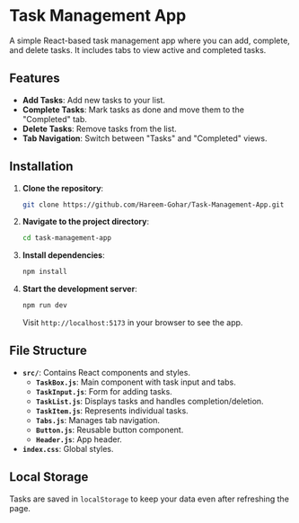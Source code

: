 # Task Management App

A simple React-based task management app where you can add, complete, and delete tasks. It includes tabs to view active and completed tasks.

## Features

- **Add Tasks**: Add new tasks to your list.
- **Complete Tasks**: Mark tasks as done and move them to the "Completed" tab.
- **Delete Tasks**: Remove tasks from the list.
- **Tab Navigation**: Switch between "Tasks" and "Completed" views.

## Installation

1. **Clone the repository**:
   ```bash
   git clone https://github.com/Hareem-Gohar/Task-Management-App.git
   ```
2. **Navigate to the project directory**:
   ```bash
   cd task-management-app
   ```
3. **Install dependencies**:
   ```bash
   npm install
   ```
4. **Start the development server**:
   ```bash
   npm run dev
   ```
   Visit `http://localhost:5173` in your browser to see the app.

## File Structure

- **`src/`**: Contains React components and styles.
  - **`TaskBox.js`**: Main component with task input and tabs.
  - **`TaskInput.js`**: Form for adding tasks.
  - **`TaskList.js`**: Displays tasks and handles completion/deletion.
  - **`TaskItem.js`**: Represents individual tasks.
  - **`Tabs.js`**: Manages tab navigation.
  - **`Button.js`**: Reusable button component.
  - **`Header.js`**: App header.
- **`index.css`**: Global styles.

## Local Storage

Tasks are saved in `localStorage` to keep your data even after refreshing the page.

